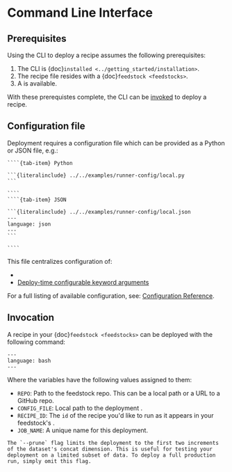 # Command Line Interface

## Prerequisites

Using the CLI to deploy a recipe assumes the following prerequisites:

1. The CLI is {doc}`installed <../getting_started/installation>`.
2. The recipe file resides with a {doc}`feedstock <feedstocks>`.
3. A [](#configuration-file) is available.

With these prerequistes complete, the CLI can be [invoked](#invocation) to deploy a recipe.

## Configuration file

Deployment requires a configuration file which can be provided as a
Python or JSON file, e.g.:

`````{tab-set}
````{tab-item} Python

```{literalinclude} ../../examples/runner-config/local.py
```

````
````{tab-item} JSON

```{literalinclude} ../../examples/runner-config/local.json
---
language: json
---
```

````
`````

This file centralizes configuration of:

- [](index.md#beam-runners)
- <a href="../composition/transforms.html#configurable-kwargs">Deploy-time configurable keyword arguments</a>

For a full listing of available configuration, see:
[Configuration Reference](https://pangeo-forge-runner.readthedocs.io/en/latest/reference/index.html).

## Invocation

A recipe in your {doc}`feedstock <feedstocks>` can be deployed with the following command:

```{literalinclude} ../../examples/runner-commands/bake.sh
---
language: bash
---
```
Where the variables have the following values assigned to them:

- `REPO`: Path to the feedstock repo. This can be a
local path or a URL to a GitHub repo.
- `CONFIG_FILE`: Local path to the deployment [](#configuration-file).
- `RECIPE_ID`: The `id` of the recipe you'd like to run as it appears
in your feedstock's [](./feedstocks.md#metayaml).
- `JOB_NAME`: A unique name for this deployment.

```{tip}
The `--prune` flag limits the deployment to the first two increments
of the dataset's concat dimension. This is useful for testing your
deployment on a limited subset of data. To deploy a full production
run, simply omit this flag.
```
